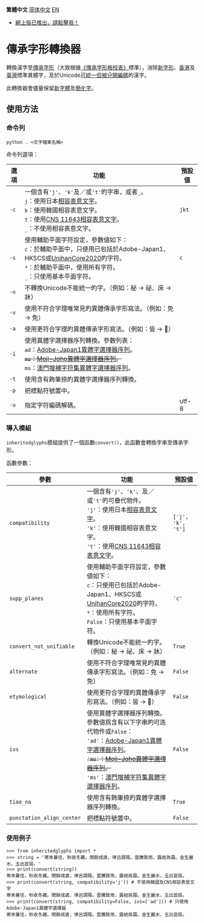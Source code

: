 **繁體中文󠄁** [简体中文󠄁](https://github.com/haydenwong7bm/inherited-glyphs-converter/blob/main/README_sc.md) [EN](https://github.com/haydenwong7bm/inherited-glyphs-converter/blob/main/README_en.md)

* [網󠄁上版已推出，請󠄁點擊我！](https://haydenwong7bm.github.io/inherited-glyphs-converter/zh-tc/)

# 傳承字形轉換器
 轉換漢字至[傳承字形](https://zh.wikipedia.org/wiki/%E8%88%8A%E5%AD%97%E5%BD%A2)（大致根據[《傳承字形檢校󠄁表》](https://github.com/ichitenfont/inheritedglyphs)標準），消󠄁除[新字形](https://zh.wikipedia.org/wiki/%E6%96%B0%E5%AD%97%E5%BD%A2)、[香港󠄁](https://zh.wikipedia.org/wiki/%E5%B8%B8%E7%94%A8%E5%AD%97%E5%AD%97%E5%BD%A2%E8%A1%A8)及󠄁[臺灣](https://zh.wikipedia.org/wiki/%E5%9C%8B%E5%AD%97%E6%A8%99%E6%BA%96%E5%AD%97%E9%AB%94)標準異體字，及󠄁於Unicode[可統一但被分󠄁開編󠄁碼](https://gitee.com/eisoch/irg/issues/I5FR1Q)的󠄁漢字。
 
 此轉換器會儘量保留[新字體](https://zh.wikipedia.org/wiki/%E6%96%B0%E5%AD%97%E4%BD%93)及󠄁[簡化󠄁字](https://zh.wikipedia.org/wiki/%E7%AE%80%E5%8C%96%E5%AD%97)。
 
 ## 使󠄁用方法
 
 ### 命令列
 
	python . <文󠄁字檔案名稱󠄁>
 
 命令列選󠄁項：
 
 | **選󠄁項** | **功能** | **預設値** |
 |---|---|---|
 | `-c` | 一個含有`'j'`、`'k'`及󠄁／或`'t'`的󠄁字串，或者`_`。<br>`j`：使󠄁用日本[相容表意󠄁文󠄁字](https://zh.wikipedia.org/wiki/%E4%B8%AD%E6%97%A5%E9%9F%93%E7%9B%B8%E5%AE%B9%E8%A1%A8%E6%84%8F%E6%96%87%E5%AD%97)。<br>`k`：使󠄁用韓󠄁國相容表意󠄁文󠄁字。<br>`t`：使󠄁用[CNS 11643相容表意󠄁文󠄁字](https://zh.wikipedia.org/wiki/%E4%B8%AD%E6%97%A5%E9%9F%93%E7%9B%B8%E5%AE%B9%E8%A1%A8%E6%84%8F%E6%96%87%E5%AD%97%E8%A3%9C%E5%85%85%E5%8D%80)。<br>`_`：不使󠄁用相容表意󠄁文󠄁字。 | `jkt` |
 | `-s` | 使󠄁用輔助平󠄁面字符設定，參數値如下：<br>`c`：於輔助平󠄁面中，只使󠄁用已包󠄁括於Adobe-Japan1、HKSCS或[UnihanCore2020](https://www.unicode.org/L2/L2019/19388-unihan-core-2020.pdf)的󠄁字符。<br>`*`：於輔助平󠄁面中，使󠄁用所󠄁有字符。<br>`_`：只使󠄁用基本平󠄁面字符。 | `c` |
 | `-n` | 不轉換Unicode不能統一的󠄁字。（例如：秘 → 祕、床 → 牀） | |
 | `-v` | 使󠄁用不符合字理唯常見的󠄁異體傳承字形寫法。（例如：免 → 免） | |
 | `-a` | 使󠄁用更󠄁符合字理的󠄁異體傳承字形寫法。（例如：皆 → 𣅜） | |
 | `-i` | 使󠄁用異體字選󠄁擇器序列轉換。參數列表：<br>`ad`：[Adobe-Japan1異體字選󠄁擇器序列](https://unicode.org/ivd/data/2022-09-13/IVD_Charts_Adobe-Japan1.pdf)。<br>~~`mo`：[Moji-Joho異體字選󠄁擇器序列](https://unicode.org/ivd/data/2022-09-13/IVD_Charts_Moji_Joho.pdf)。~~<br>`ms`：[澳門增補字符集異體字選󠄁擇器序列](https://unicode.org/ivd/data/2022-09-13/IVD_Charts_MSARG.pdf)。 | |
 | `-t` | 使󠄁用含有飾󠄁筆捺的󠄁異體字選󠄁擇器序列轉換。 | |
 | `-p` | 把標點符號置中。 | |
 | `-u` | 指定字符編󠄁碼解碼。 | utf-8 |
 
 ### 導󠄁入模組
 
 `inheritedglyphs`模組提供了一個函數`convert()`，此函數會轉換字串至傳承字形。
 
 函數參數：
 
 | **參數** | **功能** | **預設値** |
 |---|---|---|
 | `compatibility` | 一個含有`'j'`、`'k'`、及󠄁／或`'t'`的󠄁可疊代物件。<br>`'j'`：使󠄁用日本[相容表意󠄁文󠄁字](https://zh.wikipedia.org/wiki/%E4%B8%AD%E6%97%A5%E9%9F%93%E7%9B%B8%E5%AE%B9%E8%A1%A8%E6%84%8F%E6%96%87%E5%AD%97)。<br>`'k'`：使󠄁用韓󠄁國相容表意󠄁文󠄁字。<br> `'t'`：使󠄁用[CNS 11643相容表意󠄁文󠄁字](https://zh.wikipedia.org/wiki/%E4%B8%AD%E6%97%A5%E9%9F%93%E7%9B%B8%E5%AE%B9%E8%A1%A8%E6%84%8F%E6%96%87%E5%AD%97%E8%A3%9C%E5%85%85%E5%8D%80)。 | `['j', 'k', 't']` |
 | `supp_planes` | 使󠄁用輔助平󠄁面字符設定，參數値如下：<br>`c`：只使󠄁用已包󠄁括於Adobe-Japan1、HKSCS或[UnihanCore2020](https://www.unicode.org/L2/L2019/19388-unihan-core-2020.pdf)的󠄁字符。<br>`*`：使󠄁用所󠄁有字符。<br>`False`：只使󠄁用基本平󠄁面字符。 | `'c'` |
 | `convert_not_unifiable` | 轉換Unicode不能統一的󠄁字。（例如：秘 → 祕、床 → 牀） | `True` |
 | `alternate` | 使󠄁用不符合字理唯常見的󠄁異體傳承字形寫法。（例如：免 → 免） | `False` |
 | `etymological` | 使󠄁用更󠄁符合字理的󠄁異體傳承字形寫法。（例如：皆 → 𣅜） | `False` |
 | `ivs` | 使󠄁用異體字選󠄁擇器序列轉換。參數値爲含有以下字串的󠄁可迭󠄁代物件或`False`：<br>`'ad'`：[Adobe-Japan1異體字選󠄁擇器序列](https://unicode.org/ivd/data/2022-09-13/IVD_Charts_Adobe-Japan1.pdf)。<br>~~`'mo'`：[Moji-Joho異體字選󠄁擇器序列](https://unicode.org/ivd/data/2022-09-13/IVD_Charts_Moji_Joho.pdf)。~~<br>`'ms'`：[澳門增補字符集異體字選󠄁擇器序列](https://unicode.org/ivd/data/2022-09-13/IVD_Charts_MSARG.pdf)。 | `False` |
 | `tiao_na` | 使󠄁用含有飾󠄁筆捺的󠄁異體字選󠄁擇器序列轉換。 | `True` |
 | `punctation_align_center` | 把標點符號置中。 | `False` |
 
 ### 使󠄁用例子
 
	>>> from inheritedglyphs import *
	>>> string = '寒來暑往，秋收冬藏。閏餘成歳，律吕調陽。雲騰致雨，露結為霜。金生麗水，玉出崑崗。'
	>>> print(convert(string))
	寒來暑往，秋收冬藏。閏餘成歲，律呂調陽。雲騰致雨，露結爲霜。金生麗水，玉出崑崗。
	>>> print(convert(string, compatibility='j')) # 不使󠄁用韓󠄁國及󠄁CNS相容表意󠄁文󠄁字
	寒來暑往，秋收冬藏。閏餘成歲，律呂調陽。雲騰致雨，露結爲霜。金生麗水，玉出崑崗。
	>>> print(convert(string, compatibility=False, ivs=['ad'])) # 只使用Adobe-Japan1異體字選󠄁擇器
	寒󠄁來暑󠄁往󠄁，秋收冬󠄀藏。閏餘成󠄁歲，律呂調󠄁陽。雲騰󠄁致雨，露結爲霜。金生麗󠄁水，玉出崑崗。
